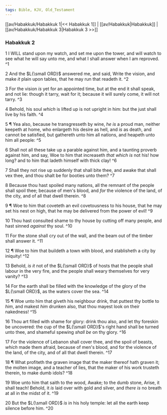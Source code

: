 ```yaml
---
tags: Bible, KJV, Old_Testament
---
```


[[av/Habakkuk/Habakkuk 1|<< Habakkuk 1]] | [[av/Habakkuk|Habakkuk]] | [[av/Habakkuk/Habakkuk 3|Habakkuk 3 >>]]

### Habakkuk 2

1 I WILL stand upon my watch, and set me upon the tower, and will watch to see what he will say unto me, and what I shall answer when I am reproved. ^1

2 And the $L{\small ORD}$ answered me, and said, Write the vision, and make _it_ plain upon tables, that he may run that readeth it. ^2

3 For the vision _is_ yet for an appointed time, but at the end it shall speak, and not lie: though it tarry, wait for it; because it will surely come, it will not tarry. ^3

4 Behold, his soul _which_ is lifted up is not upright in him: but the just shall live by his faith. ^4

5 ¶ Yea also, because he transgresseth by wine, _he_ _is_ a proud man, neither keepeth at home, who enlargeth his desire as hell, and _is_ as death, and cannot be satisfied, but gathereth unto him all nations, and heapeth unto him all people: ^5

6 Shall not all these take up a parable against him, and a taunting proverb against him, and say, Woe to him that increaseth _that_ _which_ _is_ not his! how long? and to him that ladeth himself with thick clay! ^6

7 Shall they not rise up suddenly that shall bite thee, and awake that shall vex thee, and thou shalt be for booties unto them? ^7

8 Because thou hast spoiled many nations, all the remnant of the people shall spoil thee; because of men's blood, and _for_ the violence of the land, of the city, and of all that dwell therein. ^8

9 ¶ Woe to him that coveteth an evil covetousness to his house, that he may set his nest on high, that he may be delivered from the power of evil! ^9

10 Thou hast consulted shame to thy house by cutting off many people, and hast sinned _against_ thy soul. ^10

11 For the stone shall cry out of the wall, and the beam out of the timber shall answer it. ^11

12 ¶ Woe to him that buildeth a town with blood, and stablisheth a city by iniquity! ^12

13 Behold, _is_ _it_ not of the $L{\small ORD}$ of hosts that the people shall labour in the very fire, and the people shall weary themselves for very vanity? ^13

14 For the earth shall be filled with the knowledge of the glory of the $L{\small ORD}$, as the waters cover the sea. ^14

15 ¶ Woe unto him that giveth his neighbour drink, that puttest thy bottle to _him_, and makest _him_ drunken also, that thou mayest look on their nakedness! ^15

16 Thou art filled with shame for glory: drink thou also, and let thy foreskin be uncovered: the cup of the $L{\small ORD}$'s right hand shall be turned unto thee, and shameful spewing _shall_ _be_ on thy glory. ^16

17 For the violence of Lebanon shall cover thee, and the spoil of beasts, _which_ made them afraid, because of men's blood, and for the violence of the land, of the city, and of all that dwell therein. ^17

18 ¶ What profiteth the graven image that the maker thereof hath graven it; the molten image, and a teacher of lies, that the maker of his work trusteth therein, to make dumb idols? ^18

19 Woe unto him that saith to the wood, Awake; to the dumb stone, Arise, it shall teach! Behold, it _is_ laid over with gold and silver, and _there_ _is_ no breath at all in the midst of it. ^19

20 But the $L{\small ORD}$ _is_ in his holy temple: let all the earth keep silence before him. ^20
